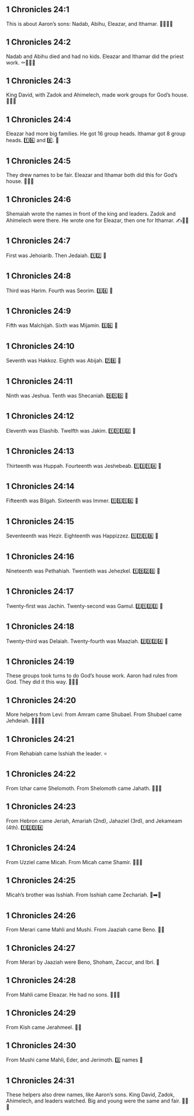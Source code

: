 ## 1 Chronicles 24:1
This is about Aaron’s sons: Nadab, Abihu, Eleazar, and Ithamar. 👨‍👦‍👦📜
## 1 Chronicles 24:2
Nadab and Abihu died and had no kids. Eleazar and Ithamar did the priest work. ⚰️🚫👶⛪
## 1 Chronicles 24:3
King David, with Zadok and Ahimelech, made work groups for God’s house. 👑🤝⛪
## 1 Chronicles 24:4
Eleazar had more big families. He got 16 group heads. Ithamar got 8 group heads. 1️⃣6️⃣ and 8️⃣. 🔢
## 1 Chronicles 24:5
They drew names to be fair. Eleazar and Ithamar both did this for God’s house. 🎲🤝⛪
## 1 Chronicles 24:6
Shemaiah wrote the names in front of the king and leaders. Zadok and Ahimelech were there. He wrote one for Eleazar, then one for Ithamar. ✍️👑📜
## 1 Chronicles 24:7
First was Jehoiarib. Then Jedaiah. 1️⃣2️⃣ 🧾
## 1 Chronicles 24:8
Third was Harim. Fourth was Seorim. 3️⃣4️⃣ 🧾
## 1 Chronicles 24:9
Fifth was Malchijah. Sixth was Mijamin. 5️⃣6️⃣ 🧾
## 1 Chronicles 24:10
Seventh was Hakkoz. Eighth was Abijah. 7️⃣8️⃣ 🧾
## 1 Chronicles 24:11
Ninth was Jeshua. Tenth was Shecaniah. 9️⃣1️⃣0️⃣ 🧾
## 1 Chronicles 24:12
Eleventh was Eliashib. Twelfth was Jakim. 1️⃣1️⃣1️⃣2️⃣ 🧾
## 1 Chronicles 24:13
Thirteenth was Huppah. Fourteenth was Jeshebeab. 1️⃣3️⃣1️⃣4️⃣ 🧾
## 1 Chronicles 24:14
Fifteenth was Bilgah. Sixteenth was Immer. 1️⃣5️⃣1️⃣6️⃣ 🧾
## 1 Chronicles 24:15
Seventeenth was Hezir. Eighteenth was Happizzez. 1️⃣7️⃣1️⃣8️⃣ 🧾
## 1 Chronicles 24:16
Nineteenth was Pethahiah. Twentieth was Jehezkel. 1️⃣9️⃣2️⃣0️⃣ 🧾
## 1 Chronicles 24:17
Twenty-first was Jachin. Twenty-second was Gamul. 2️⃣1️⃣2️⃣2️⃣ 🧾
## 1 Chronicles 24:18
Twenty-third was Delaiah. Twenty-fourth was Maaziah. 2️⃣3️⃣2️⃣4️⃣ 🧾
## 1 Chronicles 24:19
These groups took turns to do God’s house work. Aaron had rules from God. They did it this way. 🔁⛪🙏
## 1 Chronicles 24:20
More helpers from Levi: from Amram came Shubael. From Shubael came Jehdeiah. 👨‍👦‍👦📜
## 1 Chronicles 24:21
From Rehabiah came Isshiah the leader. ⭐
## 1 Chronicles 24:22
From Izhar came Shelomoth. From Shelomoth came Jahath. 👨‍👦‍👦
## 1 Chronicles 24:23
From Hebron came Jeriah, Amariah (2nd), Jahaziel (3rd), and Jekameam (4th). 1️⃣2️⃣3️⃣4️⃣
## 1 Chronicles 24:24
From Uzziel came Micah. From Micah came Shamir. 👨‍👦‍👦
## 1 Chronicles 24:25
Micah’s brother was Isshiah. From Isshiah came Zechariah. 👬➡️👦
## 1 Chronicles 24:26
From Merari came Mahli and Mushi. From Jaaziah came Beno. 🌱🌱
## 1 Chronicles 24:27
From Merari by Jaaziah were Beno, Shoham, Zaccur, and Ibri. 🧾
## 1 Chronicles 24:28
From Mahli came Eleazar. He had no sons. 👤🚫👶
## 1 Chronicles 24:29
From Kish came Jerahmeel. 👨‍👦
## 1 Chronicles 24:30
From Mushi came Mahli, Eder, and Jerimoth. 3️⃣ names 🧾
## 1 Chronicles 24:31
These helpers also drew names, like Aaron’s sons. King David, Zadok, Ahimelech, and leaders watched. Big and young were the same and fair. 🎲👀🤝
